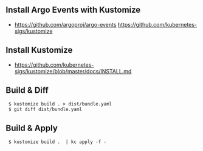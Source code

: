 ## Install Argo Events with Kustomize

 * https://github.com/argoproj/argo-events
 https://github.com/kubernetes-sigs/kustomize

## Install Kustomize

 * https://github.com/kubernetes-sigs/kustomize/blob/master/docs/INSTALL.md

## Build & Diff

```
 $ kustomize build . > dist/bundle.yaml
 $ git diff dist/bundle.yaml
```

## Build & Apply

```
 $ kustomize build .  | kc apply -f -
```
